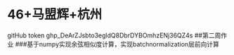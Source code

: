 # 46+马盟辉+杭州
gitHub token   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
##第二周作业
###基于numpy实现余弦相似度计算，实现batchnormalization层前向计算


